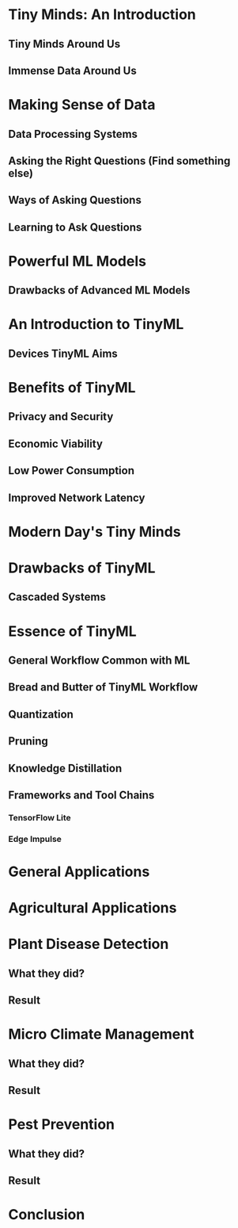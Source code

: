 # Tiny Minds: An Introduction

## Tiny Minds Around Us

## Immense Data Around Us

# Making Sense of Data

## Data Processing Systems

## Asking the Right Questions (Find something else)

## Ways of Asking Questions

## Learning to Ask Questions

# Powerful ML Models

## Drawbacks of Advanced ML Models

<!-- TODO: Add something more -->

# An Introduction to TinyML

## Devices TinyML Aims

# Benefits of TinyML

## Privacy and Security

## Economic Viability

## Low Power Consumption

## Improved Network Latency

# Modern Day's Tiny Minds

<!-- Compare Modern day micro controllers showing how powerful they actually are -->

# Drawbacks of TinyML

## Cascaded Systems

# Essence of TinyML

## General Workflow Common with ML

## Bread and Butter of TinyML Workflow

<!-- Maybe put these under as subsubsections -->

## Quantization

## Pruning

## Knowledge Distillation

## Frameworks and Tool Chains

### TensorFlow Lite

### Edge Impulse

# General Applications

<!-- tabularize of list them -->

# Agricultural Applications

<!-- tabularize of list them -->

# Plant Disease Detection

## What they did?

## Result

# Micro Climate Management

## What they did?

## Result

# Pest Prevention

## What they did?

## Result

# Conclusion
